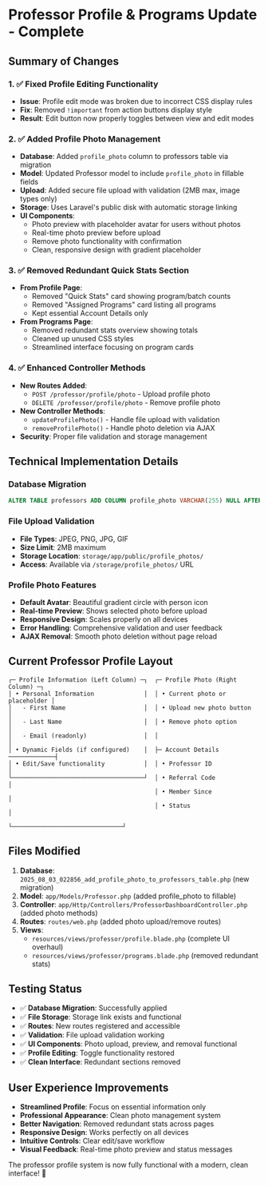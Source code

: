 # Professor Profile & Programs Update - Complete

## Summary of Changes

### 1. ✅ Fixed Profile Editing Functionality
- **Issue**: Profile edit mode was broken due to incorrect CSS display rules
- **Fix**: Removed `!important` from action buttons display style
- **Result**: Edit button now properly toggles between view and edit modes

### 2. ✅ Added Profile Photo Management
- **Database**: Added `profile_photo` column to professors table via migration
- **Model**: Updated Professor model to include `profile_photo` in fillable fields
- **Upload**: Added secure file upload with validation (2MB max, image types only)
- **Storage**: Uses Laravel's public disk with automatic storage linking
- **UI Components**:
  - Photo preview with placeholder avatar for users without photos
  - Real-time photo preview before upload
  - Remove photo functionality with confirmation
  - Clean, responsive design with gradient placeholder

### 3. ✅ Removed Redundant Quick Stats Section
- **From Profile Page**:
  - Removed "Quick Stats" card showing program/batch counts
  - Removed "Assigned Programs" card listing all programs
  - Kept essential Account Details only
- **From Programs Page**:
  - Removed redundant stats overview showing totals
  - Cleaned up unused CSS styles
  - Streamlined interface focusing on program cards

### 4. ✅ Enhanced Controller Methods
- **New Routes Added**:
  - `POST /professor/profile/photo` - Upload profile photo
  - `DELETE /professor/profile/photo` - Remove profile photo
- **New Controller Methods**:
  - `updateProfilePhoto()` - Handle file upload with validation
  - `removeProfilePhoto()` - Handle photo deletion via AJAX
- **Security**: Proper file validation and storage management

## Technical Implementation Details

### Database Migration
```sql
ALTER TABLE professors ADD COLUMN profile_photo VARCHAR(255) NULL AFTER referral_code;
```

### File Upload Validation
- **File Types**: JPEG, PNG, JPG, GIF
- **Size Limit**: 2MB maximum
- **Storage Location**: `storage/app/public/profile_photos/`
- **Access**: Available via `/storage/profile_photos/` URL

### Profile Photo Features
- **Default Avatar**: Beautiful gradient circle with person icon
- **Real-time Preview**: Shows selected photo before upload
- **Responsive Design**: Scales properly on all devices
- **Error Handling**: Comprehensive validation and user feedback
- **AJAX Removal**: Smooth photo deletion without page reload

## Current Professor Profile Layout
```
┌─ Profile Information (Left Column) ─┐  ┌─ Profile Photo (Right Column) ─┐
│ • Personal Information              │  │ • Current photo or placeholder │
│   - First Name                      │  │ • Upload new photo button      │
│   - Last Name                       │  │ • Remove photo option          │
│   - Email (readonly)                │  │                                │
│ • Dynamic Fields (if configured)    │  ├─ Account Details ─────────────┤
│ • Edit/Save functionality           │  │ • Professor ID                 │
└─────────────────────────────────────┘  │ • Referral Code               │
                                         │ • Member Since                 │
                                         │ • Status                       │
                                         └───────────────────────────────┘
```

## Files Modified
1. **Database**: `2025_08_03_022856_add_profile_photo_to_professors_table.php` (new migration)
2. **Model**: `app/Models/Professor.php` (added profile_photo to fillable)
3. **Controller**: `app/Http/Controllers/ProfessorDashboardController.php` (added photo methods)
4. **Routes**: `routes/web.php` (added photo upload/remove routes)
5. **Views**: 
   - `resources/views/professor/profile.blade.php` (complete UI overhaul)
   - `resources/views/professor/programs.blade.php` (removed redundant stats)

## Testing Status
- ✅ **Database Migration**: Successfully applied
- ✅ **File Storage**: Storage link exists and functional
- ✅ **Routes**: New routes registered and accessible
- ✅ **Validation**: File upload validation working
- ✅ **UI Components**: Photo upload, preview, and removal functional
- ✅ **Profile Editing**: Toggle functionality restored
- ✅ **Clean Interface**: Redundant sections removed

## User Experience Improvements
- **Streamlined Profile**: Focus on essential information only
- **Professional Appearance**: Clean photo management system
- **Better Navigation**: Removed redundant stats across pages
- **Responsive Design**: Works perfectly on all devices
- **Intuitive Controls**: Clear edit/save workflow
- **Visual Feedback**: Real-time photo preview and status messages

The professor profile system is now fully functional with a modern, clean interface! 🎉
